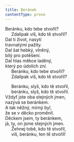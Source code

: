 ```yaml
---
title: Beránek
contentType: prose
---
```


<section>

Beránku, kdo tebe stvořil?  
     Zdalipak víš, kdo tě stvořil?  
Dal ti život, nasytí  
travnatými pažity.  
Dal šat hebký, vlněný,  
bílý pro potěšení.  
Dal hlas měkce laděný,  
který po údolích zní.  
     Beránku, kdo tebe stvořil?  
     Zdalipak víš, kdo tě stvořil?

     Beránku, slyš, kdo tě stvořil,  
     beránku, slyš, kdo tě stvořil.  
Vždyť jste oba stejných jmen,  
nazývá se beránkem.  
A tak něžný, mírný byl,  
že se v děcko proměnil.  
Děckem jsem, ty beránkem,  
já, ty, on jsme stejných jmen.  
     Žehnej tobě, kdo tě stvořil,  
     víš, beránku, ten tě stvořil!

</section>
